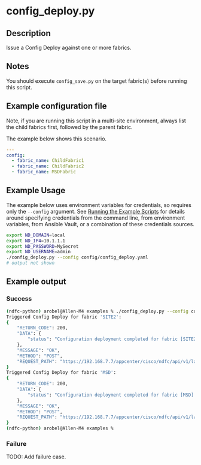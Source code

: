 # config_deploy.py

## Description

Issue a Config Deploy against one or more fabrics.

## Notes

You should execute `config_save.py` on the target fabric(s) before running this script.

## Example configuration file

Note, if you are running this script in a multi-site environment,
always list the child fabrics first, followed by the parent fabric.

The example below shows this scenario.

``` yaml title="config/config_deploy.yaml"
---
config:
  - fabric_name: ChildFabric1
  - fabric_name: ChildFabric2
  - fabric_name: MSDFabric
```

## Example Usage

The example below uses environment variables for credentials, so requires
only the `--config` argument.  See [Running the Example Scripts]
for details around specifying credentials from the command line, from
environment variables, from Ansible Vault, or a combination of these
credentials sources.

[Running the Example Scripts]: ../setup/running-the-example-scripts.md

``` bash
export ND_DOMAIN=local
export ND_IP4=10.1.1.1
export ND_PASSWORD=MySecret
export ND_USERNAME=admin
./config_deploy.py --config config/config_deploy.yaml
# output not shown
```

## Example output

### Success

``` bash title="Config Deploy Succeeded"
(ndfc-python) arobel@Allen-M4 examples % ./config_deploy.py --config config/config_deploy.yaml
Triggered Config Deploy for fabric 'SITE2':
{
    "RETURN_CODE": 200,
    "DATA": {
        "status": "Configuration deployment completed for fabric [SITE2]."
    },
    "MESSAGE": "OK",
    "METHOD": "POST",
    "REQUEST_PATH": "https://192.168.7.7/appcenter/cisco/ndfc/api/v1/lan-fabric/rest/control/fabrics/SITE2/config-deploy?forceShowRun=false"
}
Triggered Config Deploy for fabric 'MSD':
{
    "RETURN_CODE": 200,
    "DATA": {
        "status": "Configuration deployment completed for fabric [MSD]."
    },
    "MESSAGE": "OK",
    "METHOD": "POST",
    "REQUEST_PATH": "https://192.168.7.7/appcenter/cisco/ndfc/api/v1/lan-fabric/rest/control/fabrics/MSD/config-deploy?forceShowRun=false"
}
(ndfc-python) arobel@Allen-M4 examples %
```

### Failure

TODO: Add failure case.
